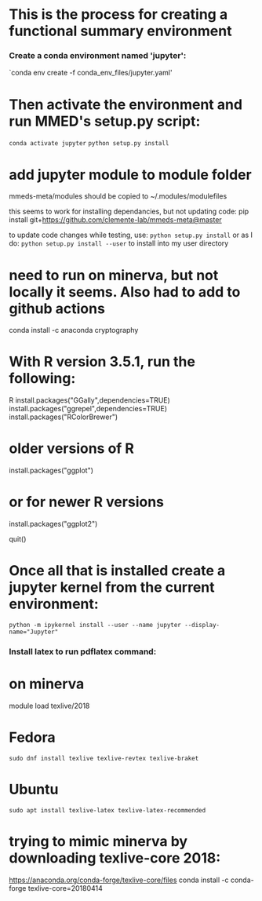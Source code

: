 # This is the process for creating a functional summary environment

### Create a conda environment named 'jupyter':
`conda env create -f conda_env_files/jupyter.yaml'

# Then activate the environment and run MMED's setup.py script:
`conda activate jupyter`
`python setup.py install`

# add jupyter module to module folder
mmeds-meta/modules should be copied to ~/.modules/modulefiles

this seems to work for installing dependancies, but not updating code:
pip install git+https://github.com/clemente-lab/mmeds-meta@master

to update code changes while testing, use: `python setup.py install` or as I do: `python setup.py install --user` to install into my user directory

# need to run on minerva, but not locally it seems. Also had to add to github actions
conda install -c anaconda cryptography

# With R version 3.5.1, run the following:

R
install.packages("GGally",dependencies=TRUE)
install.packages("ggrepel",dependencies=TRUE)
install.packages("RColorBrewer")
# older versions of R
install.packages("ggplot")
# or for newer R versions
install.packages("ggplot2")

quit()

# Once all that is installed create a jupyter kernel from the current environment:

`python -m ipykernel install --user --name jupyter --display-name="Jupyter"`

### Install latex to run pdflatex command:
# on minerva
module load texlive/2018

# Fedora
`sudo dnf install texlive texlive-revtex texlive-braket`

# Ubuntu
`sudo apt install texlive-latex texlive-latex-recommended`

# trying to mimic minerva by downloading texlive-core 2018:
https://anaconda.org/conda-forge/texlive-core/files
conda install -c conda-forge texlive-core=20180414
